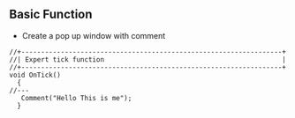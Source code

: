 Basic Function
---
* Create a pop up window with comment
```mql5
//+------------------------------------------------------------------+
//| Expert tick function                                             |
//+------------------------------------------------------------------+
void OnTick()
  {
//---
   Comment("Hello This is me");
  }
```
